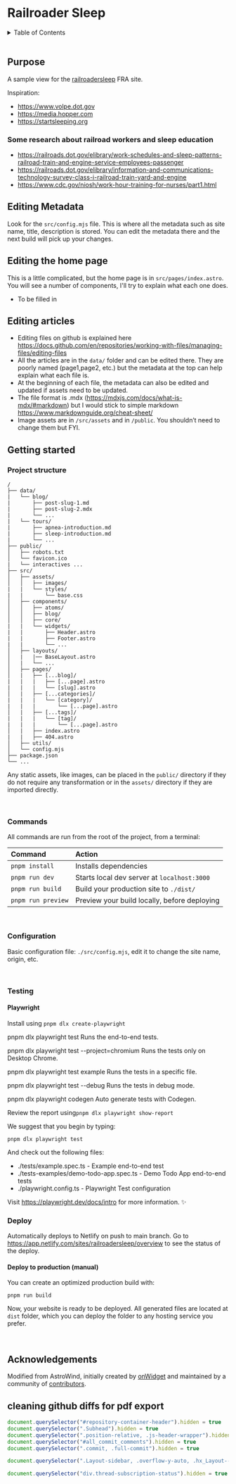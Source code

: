 # Railroader Sleep

<details>
<summary>Table of Contents</summary>

- [Railroader Sleep](#railroader-sleep)
  - [Purpose](#purpose)
    - [Some research about railroad workers and sleep education](#some-research-about-railroad-workers-and-sleep-education)
  - [Editing Metadata](#editing-metadata)
  - [Editing the home page](#editing-the-home-page)
  - [Editing articles](#editing-articles)
  - [Getting started](#getting-started)
    - [Project structure](#project-structure)
    - [Commands](#commands)
    - [Configuration](#configuration)
    - [Testing](#testing)
      - [Playwright](#playwright)
    - [Deploy](#deploy)
      - [Deploy to production (manual)](#deploy-to-production-manual)
  - [Acknowledgements](#acknowledgements)
  - [cleaning github diffs for pdf export](#cleaning-github-diffs-for-pdf-export)

</details>

<br>

## Purpose

A sample view for the [railroadersleep](https://railroadersleep.fra.dot.gov/improve/overview) FRA site.

Inspiration:
- https://www.volpe.dot.gov
- https://media.hopper.com
- https://startsleeping.org

### Some research about railroad workers and sleep education
- https://railroads.dot.gov/elibrary/work-schedules-and-sleep-patterns-railroad-train-and-engine-service-employees-passenger
- https://railroads.dot.gov/elibrary/information-and-communications-technology-survey-class-i-railroad-train-yard-and-engine
- https://www.cdc.gov/niosh/work-hour-training-for-nurses/part1.html

## Editing Metadata
Look for the `src/config.mjs` file. This is where all the metadata such as site name, title, description is stored. You can edit the metadata there and the next build will pick up your changes.
## Editing the home page
This is a little complicated, but the home page is in `src/pages/index.astro`. You will see a number of components, I\'ll try to explain what each one does.

- To be filled in

## Editing articles

-	Editing files on github is explained here https://docs.github.com/en/repositories/working-with-files/managing-files/editing-files
-	All the articles are in the `data/` folder and can be edited there. They are poorly named (page1,page2, etc.) but the metadata at the top can help explain what each file is.
-	At the beginning of each file, the metadata can also be edited and updated if assets need to be updated.
-	The file format is .mdx (https://mdxjs.com/docs/what-is-mdx/#markdown) but I would stick to simple markdown https://www.markdownguide.org/cheat-sheet/
-	Image assets are in `/src/assets` and in `/public`. You shouldn’t need to change them but FYI.

## Getting started

### Project structure


```
/
├── data/
|   └── blog/
|       ├── post-slug-1.md
|       ├── post-slug-2.mdx
|       └── ...
|   └── tours/
|       ├── apnea-introduction.md
|       ├── sleep-introduction.md
|       └── ...
├── public/
│   ├── robots.txt
│   └── favicon.ico
|   └── interactives ...
├── src/
│   ├── assets/
│   │   ├── images/
|   |   └── styles/
|   |       └── base.css
│   ├── components/
│   │   ├── atoms/
│   │   ├── blog/
│   │   ├── core/
|   |   └── widgets/
|   |       ├── Header.astro
|   |       ├── Footer.astro
|   |       └── ...
│   ├── layouts/
│   |   |── BaseLayout.astro
│   |   └── ...
│   ├── pages/
│   |   ├── [...blog]/
|   |   |   ├── [...page].astro
|   |   |   └── [slug].astro
│   |   ├── [...categories]/
|   |   |   └── [category]/
|   |   |       └── [...page].astro
│   |   ├── [...tags]/
|   |   |   └── [tag]/
|   |   |       └── [...page].astro
│   |   ├── index.astro
|   |   ├── 404.astro
│   ├── utils/
│   └── config.mjs
├── package.json
└── ...
```

Any static assets, like images, can be placed in the `public/` directory if they do not require any transformation or in the `assets/` directory if they are imported directly.

<br>

### Commands

All commands are run from the root of the project, from a terminal:

| Command           | Action                                       |
| :---------------- | :------------------------------------------- |
| `pnpm install`     | Installs dependencies                        |
| `pnpm run dev`     | Starts local dev server at `localhost:3000`  |
| `pnpm run build`   | Build your production site to `./dist/`      |
| `pnpm run preview` | Preview your build locally, before deploying |

<br>

### Configuration

Basic configuration file: `./src/config.mjs`, edit it to change the site name, origin, etc.


<br>

### Testing
#### Playwright
Install using  `pnpm dlx create-playwright`

  pnpm dlx playwright test
    Runs the end-to-end tests.

  pnpm dlx playwright test --project=chromium
    Runs the tests only on Desktop Chrome.

  pnpm dlx playwright test example
    Runs the tests in a specific file.

  pnpm dlx playwright test --debug
    Runs the tests in debug mode.

  pnpm dlx playwright codegen
    Auto generate tests with Codegen.

Review the report using`pnpm dlx playwright show-report`


We suggest that you begin by typing:

    pnpm dlx playwright test

And check out the following files:
  - ./tests/example.spec.ts - Example end-to-end test
  - ./tests-examples/demo-todo-app.spec.ts - Demo Todo App end-to-end tests
  - ./playwright.config.ts - Playwright Test configuration

Visit https://playwright.dev/docs/intro for more information. ✨

### Deploy

Automatically deploys to Netlify on push to main branch. Go to https://app.netlify.com/sites/railroadersleep/overview to see the status of the deploy.

#### Deploy to production (manual)

You can create an optimized production build with:

```shell
pnpm run build
```

Now, your website is ready to be deployed. All generated files are located at
`dist` folder, which you can deploy the folder to any hosting service you
prefer.

<br>

## Acknowledgements

Modified from AstroWind, initially created by [onWidget](https://onwidget.com) and maintained by a community of [contributors](https://github.com/onwidget/astrowind/graphs/contributors).

## cleaning github diffs for pdf export
```javascript
document.querySelector("#repository-container-header").hidden = true
document.querySelector(".Subhead").hidden = true
document.querySelector(".position-relative, .js-header-wrapper").hidden = true
document.querySelector("#all_commit_comments").hidden = true
document.querySelector(".commit, .full-commit").hidden = true

document.querySelector(".Layout-sidebar, .overflow-y-auto, .hx_Layout--sidebar, .js-notification-shelf-offset-top").hidden = true

document.querySelector("div.thread-subscription-status").hidden = true
```
